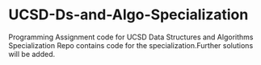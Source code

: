 # UCSD-Ds-and-Algo-Specialization
Programming Assignment code for UCSD Data Structures and Algorithms Specialization
Repo contains code for the specialization.Further solutions will be added.
